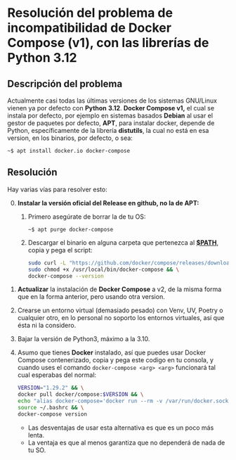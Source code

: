 # Resolución del problema de incompatibilidad de Docker Compose (v1), con las librerías de Python 3.12

## Descripción del problema

Actualmente casi todas las últimas versiones de los sistemas GNU/Linux vienen ya por defecto con **Python** **3.12**. **Docker Compose v1,** el cual se instala por defecto, por ejemplo en sistemas basados **Debian** al usar el gestor de paquetes por defecto, **APT**, para instalar docker, depende de Python, específicamente de la librería **distutils**, la cual no está en esa version, en los binarios, por defecto, o sea:
```console
~$ apt install docker.io docker-compose
```

## Resolución

Hay varias vías para resolver esto:

0. **Instalar la versión oficial del Release en github, no la de APT:**

   1. Primero asegúrate de borrar la de tu OS:

      ```console
      ~$ apt purge docker-compose
      ```

   2. Descargar el binario en alguna carpeta que pertenezca al [**$PATH**](https://en.wikipedia.org/wiki/PATH_(variable)), copia y pega el script:

      ```bash
      sudo curl -L "https://github.com/docker/compose/releases/download/v1.29.2/docker-compose-$(uname -s)-$(uname -m)" -o /usr/local/bin/docker-compose && \
      sudo chmod +x /usr/local/bin/docker-compose && \
      docker-compose --version
      ```

1. **Actualizar** la instalación de **Docker Compose** a v2, de la misma forma que en la forma anterior, pero usando otra version.

2. Crearse un entorno virtual (demasiado pesado) con Venv, UV, Poetry o cualquier otro, en lo personal no soporto los entornos virtuales, así que ésta ni la considero.

3. Bajar la versión de Python3, máximo a la 3.10.

4. Asumo que tienes **Docker** instalado, así que puedes usar Docker Compose contenerizado, copia y pega este codigo en tu consola, y cuando uses el comando `docker-compose <arg> <arg>` funcionará tal cual esperabas del normal:

   ```bash
   VERSION="1.29.2" && \
   docker pull docker/compose:$VERSION && \
   echo "alias docker-compose='docker run --rm -v /var/run/docker.sock:/var/run/docker.sock -v \"\$PWD:\$PWD\" -w \"\$PWD\" docker/compose:$VERSION'" >> ~/.bashrc && \
   source ~/.bashrc && \
   docker-compose version
   ```

   * Las desventajas de usar esta alternativa es que es un poco más lenta.
   * La ventaja es que al menos garantiza que no dependerá de nada de tu SO.

